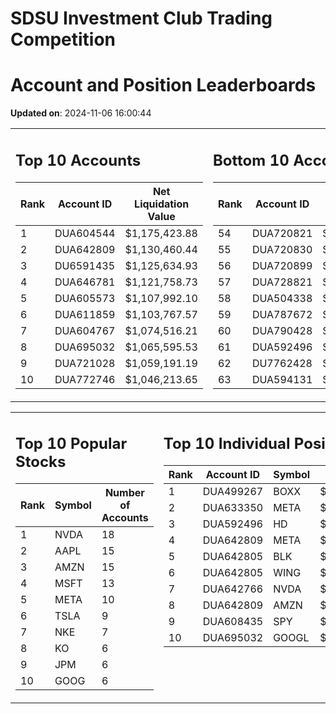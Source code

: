 # SDSU Investment Club Trading Competition 
 # Account and Position Leaderboards

**Updated on**: 2024-11-06 16:00:44

<table><tr><td valign="top">

## Top 10 Accounts
| Rank | Account ID | Net Liquidation Value |
|------|------------|-----------------------|
| 1 | DUA604544 | $1,175,423.88 |
| 2 | DUA642809 | $1,130,460.44 |
| 3 | DU6591435 | $1,125,634.93 |
| 4 | DUA646781 | $1,121,758.73 |
| 5 | DUA605573 | $1,107,992.10 |
| 6 | DUA611859 | $1,103,767.57 |
| 7 | DUA604767 | $1,074,516.21 |
| 8 | DUA695032 | $1,065,595.53 |
| 9 | DUA721028 | $1,059,191.19 |
| 10 | DUA772746 | $1,046,213.65 |

</td><td valign="top">

## Bottom 10 Accounts
| Rank | Account ID | Net Liquidation Value |
|------|------------|-----------------------|
| 54 | DUA720821 | $1,005,482.63 |
| 55 | DUA720830 | $1,005,482.63 |
| 56 | DUA720899 | $1,005,482.63 |
| 57 | DUA728821 | $1,005,124.07 |
| 58 | DUA504338 | $1,004,981.87 |
| 59 | DUA787672 | $1,004,287.21 |
| 60 | DUA790428 | $1,004,287.21 |
| 61 | DUA592496 | $1,003,363.26 |
| 62 | DU7762428 | $994,921.60 |
| 63 | DUA594131 | $994,178.37 |

</td></tr></table>

<table><tr><td valign="top">

## Top 10 Popular Stocks
| Rank | Symbol | Number of Accounts |
|------|--------|--------------------|
| 1 | NVDA | 18 |
| 2 | AAPL | 15 |
| 3 | AMZN | 15 |
| 4 | MSFT | 13 |
| 5 | META | 10 |
| 6 | TSLA | 9 |
| 7 | NKE | 7 |
| 8 | KO | 6 |
| 9 | JPM | 6 |
| 10 | GOOG | 6 |

</td><td valign="top">

## Top 10 Individual Positions
| Rank | Account ID | Symbol | Cost | Total Value |
|------|------------|--------|-----------|-------------|
| 1 | DUA499267 | BOXX | $599,207.78 | $599,207.78 |
| 2 | DUA633350 | META | $398,315.53 | $398,315.53 |
| 3 | DUA592496 | HD | $218,226.53 | $218,226.53 |
| 4 | DUA642809 | META | $198,529.77 | $198,529.77 |
| 5 | DUA642805 | BLK | $198,481.01 | $198,481.01 |
| 6 | DUA642805 | WING | $198,339.03 | $198,339.03 |
| 7 | DUA642766 | NVDA | $195,171.67 | $195,171.67 |
| 8 | DUA642809 | AMZN | $184,214.68 | $184,214.68 |
| 9 | DUA608435 | SPY | $171,717.02 | $171,717.02 |
| 10 | DUA695032 | GOOGL | $170,066.26 | $170,066.26 |

</td></tr></table>
